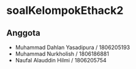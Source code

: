 # soalKelompokEthack2

## Anggota
- Muhammad Dahlan Yasadipura / 1806205193
- Muhammad Nurkholish / 1806186881
- Naufal Alauddin Hilmi / 1806205754

